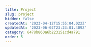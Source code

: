 ```yaml
---
title: Project
slug: project
hidden: false
createdAt: '2023-04-12T15:55:04.022Z'
updatedAt: '2023-06-02T23:23:01.409Z'
category: 6478b860a6b223151cd4a791
order: 5
---
```

